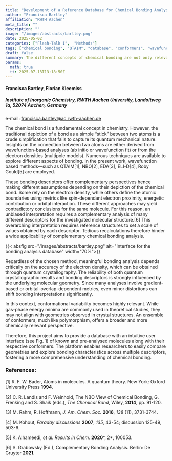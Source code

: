 ```yaml
---
title: "Development of a Reference Database for Chemical Bonding Analysis"
author: "Francisca Bartley"
affiliation: "RWTH Aachen"
meta_title: ""
description: ""
image: "/images/abstracts/bartley.png"
date: 2025-05-02
categories: ["Flash-Talk I",  "Methods"]
tags: ["chemical bonding", "QTAIM", "database", "conformers", "wavefunction analysis"]
draft: false
summary: The different concepts of chemical bonding are not only relevant for molecular chemistry, but also for us materials chemists dealing with extended solids.
params:
  math: true
  tt: 2025-07-13T13:18:50Z
---
```


#### Francisca Bartley, Florian Kleemiss

##### Institute of Inorganic Chemistry, RWTH Aachen University, Landoltweg 1a, 52074 Aachen, Germany

e-mail: francisca.bartley@ac.rwth-aachen.de

The chemical bond is a fundamental concept in chemistry. However, the traditional depiction of a bond as a simple “stick” between two atoms is a crude simplification that fails to capture its quantum mechanical nature.
Insights on the connection between two atoms are either derived from wavefunction-based analyses (ab initio or wavefunction fit) or from the electron densities (multipole models). Numerous techniques are available to explore different aspects of bonding. In the present work, wavefunction based methods—such as QTAIM[1], NBO[2], EDA[3], ELI-D[4], Roby Gould[5] are employed.

These bonding descriptors offer complementary perspectives hence making different assumptions depending on their depiction of the chemical bond. Some rely on the electron density, while others define the atomic boundaries using metrics like spin-dependant electron proximity, energetic contribution or orbital interaction. These different approaches may yield contradictory conclusions for the same molecule. For this reason, an unbiased interpretation requires a complementary analysis of many different descriptors for the investigated molecular structure.[6]
This overarching interpretation requires reference structures to set a scale of values obtained by each descriptor. Tedious recalculations therefore hinder a wide applicability of complementary chemical bonding analysis.

{{< absfig src="/images/abstracts/bartley.png" alt="Interface for the bonding analysis database" width="70%">}}

Regardless of the chosen method, meaningful bonding analysis depends critically on the accuracy of the electron density, which can be obtained through quantum crystallography. The reliability of both quantum crystallographic results and bonding descriptors is strongly influenced by the underlying molecular geometry. Since many analyses involve gradient-based or orbital-overlap-dependent metrics, even minor distortions can shift bonding interpretations significantly.

In this context, conformational variability becomes highly relevant. While gas-phase energy minima are commonly used in theoretical studies, they may not align with geometries observed in crystal structures. An ensemble of conformers, much like polymorphism, offers a broader and more chemically relevant perspective.


Therefore, this project aims to provide a database with an intuitive user interface (see Fig. 1) of known and pre-analysed molecules along with their respective conformers. The platform enables researchers to easily compare geometries and explore bonding characteristics across multiple descriptors, fostering a more comprehensive understanding of chemical bonding.



### References:

[1] R. F. W. Bader, Atoms in molecules. A quantum theory. New York: Oxford University Press **1994**.

[2] C. R. Landis and F. Weinhold, The NBO View of Chemical Bonding, G. Frenking and S. Shaik (eds.), *The Chemical Bond*, Wiley, **2014**, pp. 91-120.

[3] M. Rahm, R. Hoffmann, *J. Am. Chem. Soc.* **2016**, *138* (11), 3731-3744.

[4] M. Kohout, *Faraday discussions* **2007**, *135*, 43-54; discussion 125-49, 503-6.

[5] K. Alhameedi, *et al.* *Results in Chem.* **2020***, 2*, 100053.

[6] S. Grabowsky (Ed.), Complementary Bonding Analysis. Berlin: De Gruyter **2021**.